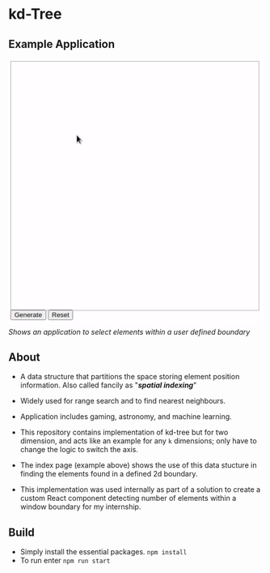 # kd-Tree
## Example Application
![KD-Tree Showcase](images/Example.gif "Example application of kd-tree: finding all elements in a boundary")
<br />
*Shows an application to select elements within a user defined boundary*
## About
* A data structure that partitions the space storing element position information. Also called fancily as "***spatial indexing***"

* Widely used for range search and to find nearest neighbours.

* Application includes gaming, astronomy, and machine learning.

* This repository contains implementation of kd-tree but for two dimension, and acts like an example for any `k` dimensions; only have to change the logic to switch the axis.

* The index page (example above) shows the use of this data stucture in finding  the elements found in a defined 2d boundary. 

* This implementation was used internally as part of a solution to create a custom React component detecting number of elements within a window boundary for my internship. 

## Build
* Simply install the essential packages.
`npm install`
* To run enter `npm run start`